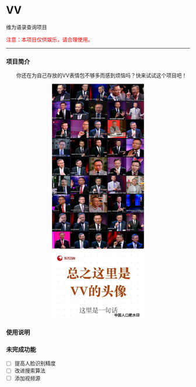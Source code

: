 # VV

维为语录查询项目

<span style="color: red">注意：本项目仅供娱乐，请合理使用。</span>

-----

### 项目简介

&emsp;&emsp;你还在为自己存放的VV表情包不够多而感到烦恼吗？快来试试这个项目吧！

<center><img src="VVs.png" style="max-width:50%;max-height:600px"></center>
<center><img src="VV_meme_template.png" style="max-width:50%;max-height:250px"></center>

### 使用说明

### 未完成功能

- [ ] 提高人脸识别精度
- [ ] 改进搜索算法
- [ ] 添加视频源